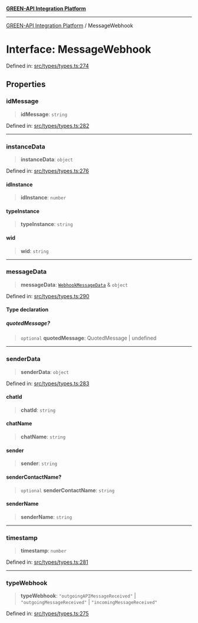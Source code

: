 [**GREEN-API Integration Platform**](../README.md)

***

[GREEN-API Integration Platform](../globals.md) / MessageWebhook

# Interface: MessageWebhook

Defined in: [src/types/types.ts:274](https://github.com/green-api/greenapi-integration/blob/65d246f492cf703d5fb1135013cb3aaba77514dc/src/types/types.ts#L274)

## Properties

### idMessage

> **idMessage**: `string`

Defined in: [src/types/types.ts:282](https://github.com/green-api/greenapi-integration/blob/65d246f492cf703d5fb1135013cb3aaba77514dc/src/types/types.ts#L282)

***

### instanceData

> **instanceData**: `object`

Defined in: [src/types/types.ts:276](https://github.com/green-api/greenapi-integration/blob/65d246f492cf703d5fb1135013cb3aaba77514dc/src/types/types.ts#L276)

#### idInstance

> **idInstance**: `number`

#### typeInstance

> **typeInstance**: `string`

#### wid

> **wid**: `string`

***

### messageData

> **messageData**: [`WebhookMessageData`](../type-aliases/WebhookMessageData.md) & `object`

Defined in: [src/types/types.ts:290](https://github.com/green-api/greenapi-integration/blob/65d246f492cf703d5fb1135013cb3aaba77514dc/src/types/types.ts#L290)

#### Type declaration

##### quotedMessage?

> `optional` **quotedMessage**: QuotedMessage \| undefined

***

### senderData

> **senderData**: `object`

Defined in: [src/types/types.ts:283](https://github.com/green-api/greenapi-integration/blob/65d246f492cf703d5fb1135013cb3aaba77514dc/src/types/types.ts#L283)

#### chatId

> **chatId**: `string`

#### chatName

> **chatName**: `string`

#### sender

> **sender**: `string`

#### senderContactName?

> `optional` **senderContactName**: `string`

#### senderName

> **senderName**: `string`

***

### timestamp

> **timestamp**: `number`

Defined in: [src/types/types.ts:281](https://github.com/green-api/greenapi-integration/blob/65d246f492cf703d5fb1135013cb3aaba77514dc/src/types/types.ts#L281)

***

### typeWebhook

> **typeWebhook**: `"outgoingAPIMessageReceived"` \| `"outgoingMessageReceived"` \| `"incomingMessageReceived"`

Defined in: [src/types/types.ts:275](https://github.com/green-api/greenapi-integration/blob/65d246f492cf703d5fb1135013cb3aaba77514dc/src/types/types.ts#L275)
